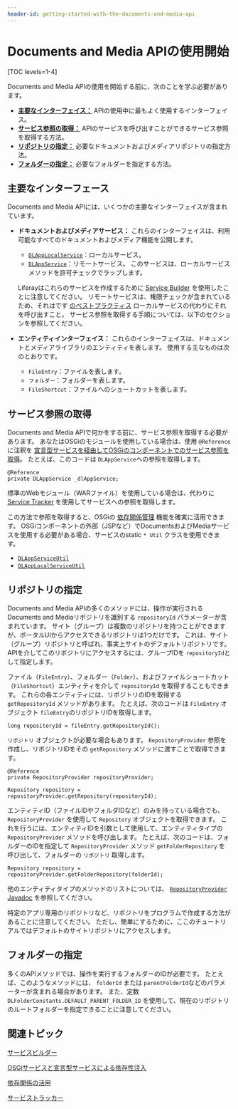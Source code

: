 ```yaml
---
header-id: getting-started-with-the-documents-and-media-api
---
```


# Documents and Media APIの使用開始

[TOC levels=1-4]

Documents and Media APIの使用を開始する前に、次のことを学ぶ必要があります。

  - [**主要なインターフェイス：**](#key-interfaces) APIの使用中に最もよく使用するインターフェイス。
  - [**サービス参照の取得：**](#getting-a-service-reference) APIのサービスを呼び出すことができるサービス参照を取得する方法。
  - [**リポジトリの指定：**](#specifying-repositories) 必要なドキュメントおよびメディアリポジトリの指定方法。
  - [**フォルダーの指定：**](#specifying-folders) 必要なフォルダーを指定する方法。

## 主要なインターフェース

Documents and Media APIには、いくつかの主要なインターフェイスが含まれています。

  - **ドキュメントおよびメディアサービス：** これらのインターフェイスは、利用可能なすべてのドキュメントおよびメディア機能を公開します。

      - [`DLAppLocalService`](@platform-ref@/7.1-latest/javadocs/portal-kernel/com/liferay/document/library/kernel/service/DLAppLocalService.html)：ローカルサービス。
      - [`DLAppService`](@platform-ref@/7.1-latest/javadocs/portal-kernel/com/liferay/document/library/kernel/service/DLAppService.html)：リモートサービス。 このサービスは、ローカルサービスメソッドを許可チェックでラップします。

    Liferayはこれらのサービスを作成するために [Service Builder](/docs/7-1/tutorials/-/knowledge_base/t/service-builder) を使用したことに注意してください。 リモートサービスは、権限チェックが含まれているため、それはです [のベストプラクティス](/docs/7-1/tutorials/-/knowledge_base/t/creating-remote-services#using-service-builder-to-generate-remote-services) ローカルサービスの代わりにそれを呼び出すこと。 サービス参照を取得する手順については、以下のセクションを参照してください。

  - **エンティティインターフェイス：** これらのインターフェイスは、ドキュメントとメディアライブラリのエンティティを表します。 使用する主なものは次のとおりです。

      - `FileEntry`：ファイルを表します。
      - `フォルダー`：フォルダーを表します。
      - `FileShortcut`：ファイルへのショートカットを表します。

## サービス参照の取得

Documents and Media APIで何かをする前に、サービス参照を取得する必要があります。 あなたはOSGiのモジュールを使用している場合は、使用 `@Reference` に注釈を [宣言型サービスを経由してOSGiのコンポーネントでのサービス参照を取得](/docs/7-1/tutorials/-/knowledge_base/t/osgi-services-and-dependency-injection-with-declarative-services)。 たとえば、このコードは `DLAppService`への参照を取得します。

    @Reference
    private DLAppService _dlAppService;

標準のWebモジュール（WARファイル）を使用している場合は、代わりに [Service Tracker](/docs/7-1/tutorials/-/knowledge_base/t/service-trackers) を使用してサービスへの参照を取得します。

この方法で参照を取得すると、OSGiの [依存関係管理](/docs/7-1/tutorials/-/knowledge_base/t/leveraging-dependencies) 機能を確実に活用できます。 OSGiコンポーネントの外部（JSPなど）でDocumentsおよびMediaサービスを使用する必要がある場合、サービスのstatic `* Util` クラスを使用できます。

  - [`DLAppServiceUtil`](@platform-ref@/7.1-latest/javadocs/portal-kernel/com/liferay/document/library/kernel/service/DLAppServiceUtil.html)
  - [`DLAppLocalServiceUtil`](@platform-ref@/7.1-latest/javadocs/portal-kernel/com/liferay/document/library/kernel/service/DLAppLocalServiceUtil.html)

## リポジトリの指定

Documents and Media APIの多くのメソッドには、操作が実行されるDocuments and Mediaリポジトリを識別する `repositoryId` パラメーターが含まれています。 サイト（グループ）は複数のリポジトリを持つことができますが、ポータルUIからアクセスできるリポジトリは1つだけです。 これは、サイト（グループ）リポジトリと呼ばれ、事実上サイトのデフォルトリポジトリです。 APIを介してこのリポジトリにアクセスするには、グループIDを `repositoryId`として指定します。

ファイル（`FileEntry`）、フォルダー（`Folder`）、およびファイルショートカット（`FileShortcut`）エンティティを介して `repositoryId` を取得することもできます。 これらの各エンティティには、リポジトリのIDを取得する `getRepositoryId` メソッドがあります。 たとえば、次のコードは `FileEntry` オブジェクト `fileEntry`のリポジトリIDを取得します。

    long repositoryId = fileEntry.getRepositoryId();

`リポジトリ` オブジェクトが必要な場合もあります。 `RepositoryProvider` 参照を作成し、リポジトリIDをその `getRepository` メソッドに渡すことで取得できます。

    @Reference
    private RepositoryProvider repositoryProvider;
    
    Repository repository = repositoryProvider.getRepository(repositoryId);

エンティティID（ファイルIDやフォルダIDなど）のみを持っている場合でも、 `RepositoryProvider` を使用して `Repository` オブジェクトを取得できます。 これを行うには、エンティティIDを引数として使用して、エンティティタイプの `RepositoryProvider` メソッドを呼び出します。 たとえば、次のコードは、フォルダーのIDを指定して `RepositoryProvider` メソッド `getFolderRepository` を呼び出して、フォルダーの `リポジトリ` 取得します。

    Repository repository = repositoryProvider.getFolderRepository(folderId);

他のエンティティタイプのメソッドのリストについては、 [`RepositoryProvider` Javadoc](@platform-ref@/7.1-latest/javadocs/portal-kernel/com/liferay/portal/kernel/repository/RepositoryProvider.html) を参照してください。

特定のアプリ専用のリポジトリなど、リポジトリをプログラムで作成する方法があることに注意してください。 ただし、簡単にするために、ここのチュートリアルではデフォルトのサイトリポジトリにアクセスします。

## フォルダーの指定

多くのAPIメソッドでは、操作を実行するフォルダーのIDが必要です。 たとえば、このようなメソッドには、 `folderId` または `parentFolderId`などのパラメーターが含まれる場合があります。 また、定数 `DLFolderConstants.DEFAULT_PARENT_FOLDER_ID` を使用して、現在のリポジトリのルートフォルダーを指定できることに注意してください。

## 関連トピック

[サービスビルダー](/docs/7-1/tutorials/-/knowledge_base/t/service-builder)

[OSGiサービスと宣言型サービスによる依存性注入](/docs/7-1/tutorials/-/knowledge_base/t/osgi-services-and-dependency-injection-with-declarative-services)

[依存関係の活用](/docs/7-1/tutorials/-/knowledge_base/t/leveraging-dependencies)

[サービストラッカー](/docs/7-1/tutorials/-/knowledge_base/t/service-trackers)
